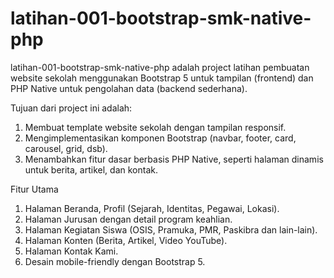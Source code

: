# latihan-001-bootstrap-smk-native-php
latihan-001-bootstrap-smk-native-php adalah project latihan pembuatan website sekolah menggunakan Bootstrap 5 untuk tampilan (frontend) dan PHP Native untuk pengolahan data (backend sederhana).

Tujuan dari project ini adalah:
1. Membuat template website sekolah dengan tampilan responsif.
2. Mengimplementasikan komponen Bootstrap (navbar, footer, card, carousel, grid, dsb).
3. Menambahkan fitur dasar berbasis PHP Native, seperti halaman dinamis untuk berita, artikel, dan kontak.

Fitur Utama
1. Halaman Beranda, Profil (Sejarah, Identitas, Pegawai, Lokasi).
2. Halaman Jurusan dengan detail program keahlian.
3. Halaman Kegiatan Siswa (OSIS, Pramuka, PMR, Paskibra dan lain-lain).
4. Halaman Konten (Berita, Artikel, Video YouTube).
5. Halaman Kontak Kami.
6. Desain mobile-friendly dengan Bootstrap 5.
